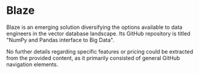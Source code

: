 # Blaze

Blaze is an emerging solution diversifying the options available to data engineers in the vector database landscape. Its GitHub repository is titled "NumPy and Pandas interface to Big Data".

No further details regarding specific features or pricing could be extracted from the provided content, as it primarily consisted of general GitHub navigation elements.